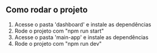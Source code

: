 ## Como rodar o projeto
1. Acesse o pasta 'dashboard' e instale as dependências
2. Rode o projeto com "npm run start"
3. Acesse o pasta 'main-app' e instale as dependências
4. Rode o projeto com "npm run dev"